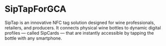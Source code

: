 # SipTapForGCA
SipTap is an innovative NFC tag solution designed for wine professionals, retailers, and producers. It connects physical wine bottles to dynamic digital profiles — called SipCards — that are instantly accessible by tapping the bottle with any smartphone.
